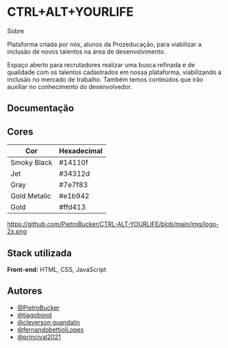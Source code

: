 
# CTRL+ALT+YOURLIFE

Sobre

Plataforma criada por nós, alunos da Prozeducação, para viabilizar a inclusão de novos talentos na área de desenvolvimento.

Espaço aberto para recrutadores realizar uma busca refinada e de qualidade com os talentos cadastrados em nossa plataforma, viabilizando a inclusão no mercado de trabalho. Também temos conteúdos que irão auxiliar no conhecimento do desenvolvedor.

## Documentação

## Cores

| Cor               | Hexadecimal  |
| ----------------- | ------------ |
| Smoky Black       |    #14110f   |
| Jet               |    #34312d   |
| Gray              |    #7e7f83   |
| Gold Metalic      |    #e1b942   |
| Gold              |    #ffd413   |     

https://github.com/PietroBucker/CTRL-ALT-YOURLIFE/blob/main/img/logo-2x.png


## Stack utilizada

**Front-end:** HTML, CSS, JavaScript


## Autores

- [@PietroBucker](https://github.com/PietroBucker)
- [@tiagobond](https://github.com/tiagobond)
- [@cleverson guandalin](https://github.com/CleverGnd)
- [@fernandobettiolLopes](https://github.com/FernandoBettiolLopes)
- [@princival2021](https://github.com/Princival2021)



